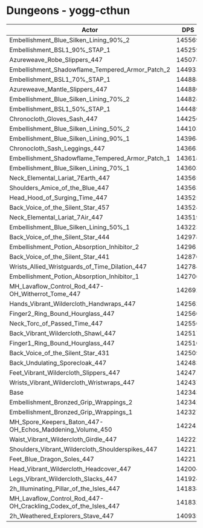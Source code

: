 # Dungeons - yogg-cthun
| Actor | DPS | Increase |
|---|:---:|:---:|
|Embellishment_Blue_Silken_Lining_90%_2|145569|2.27%|
|Embellishment_BSL1_90%_STAP_1|145259|2.05%|
|Azureweave_Robe_Slippers_447|145078|1.92%|
|Embellishment_Shadowflame_Tempered_Armor_Patch_2|144933|1.82%|
|Embellishment_BSL1_70%_STAP_1|144888|1.79%|
|Azureweave_Mantle_Slippers_447|144880|1.78%|
|Embellishment_Blue_Silken_Lining_70%_2|144828|1.75%|
|Embellishment_BSL1_50%_STAP_1|144489|1.51%|
|Chronocloth_Gloves_Sash_447|144256|1.34%|
|Embellishment_Blue_Silken_Lining_50%_2|144103|1.24%|
|Embellishment_Blue_Silken_Lining_90%_1|143964|1.14%|
|Chronocloth_Sash_Leggings_447|143663|0.93%|
|Embellishment_Shadowflame_Tempered_Armor_Patch_1|143618|0.90%|
|Embellishment_Blue_Silken_Lining_70%_1|143603|0.88%|
|Neck_Elemental_Lariat_7Earth_447|143565|0.86%|
|Shoulders_Amice_of_the_Blue_447|143563|0.86%|
|Head_Hood_of_Surging_Time_447|143525|0.83%|
|Back_Voice_of_the_Silent_Star_457|143524|0.83%|
|Neck_Elemental_Lariat_7Air_447|143519|0.83%|
|Embellishment_Blue_Silken_Lining_50%_1|143223|0.62%|
|Back_Voice_of_the_Silent_Star_444|142978|0.45%|
|Embellishment_Potion_Absorption_Inhibitor_2|142961|0.43%|
|Back_Voice_of_the_Silent_Star_441|142876|0.37%|
|Wrists_Allied_Wristguards_of_Time_Dilation_447|142784|0.31%|
|Embellishment_Potion_Absorption_Inhibitor_1|142706|0.26%|
|MH_Lavaflow_Control_Rod_447-OH_Witherrot_Tome_447|142692|0.24%|
|Hands_Vibrant_Wildercloth_Handwraps_447|142562|0.15%|
|Finger2_Ring_Bound_Hourglass_447|142560|0.15%|
|Neck_Torc_of_Passed_Time_447|142556|0.15%|
|Back_Vibrant_Wildercloth_Shawl_447|142517|0.12%|
|Finger1_Ring_Bound_Hourglass_447|142510|0.12%|
|Back_Voice_of_the_Silent_Star_431|142509|0.12%|
|Back_Undulating_Sporecloak_447|142483|0.10%|
|Feet_Vibrant_Wildercloth_Slippers_447|142471|0.09%|
|Wrists_Vibrant_Wildercloth_Wristwraps_447|142437|0.07%|
|Base|142343|0.00%|
|Embellishment_Bronzed_Grip_Wrappings_2|142342|0.00%|
|Embellishment_Bronzed_Grip_Wrappings_1|142327|-0.01%|
|MH_Spore_Keepers_Baton_447-OH_Echos_Maddening_Volume_450|142241|-0.07%|
|Waist_Vibrant_Wildercloth_Girdle_447|142222|-0.09%|
|Shoulders_Vibrant_Wildercloth_Shoulderspikes_447|142212|-0.09%|
|Feet_Blue_Dragon_Soles_447|142211|-0.09%|
|Head_Vibrant_Wildercloth_Headcover_447|142004|-0.24%|
|Legs_Vibrant_Wildercloth_Slacks_447|141924|-0.29%|
|2h_Illuminating_Pillar_of_the_Isles_447|141838|-0.36%|
|MH_Lavaflow_Control_Rod_447-OH_Crackling_Codex_of_the_Isles_447|141832|-0.36%|
|2h_Weathered_Explorers_Stave_447|140935|-0.99%|
